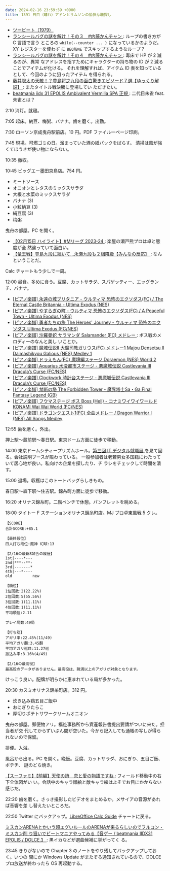```yaml
---
date: 2024-02-16 23:59:59 +0900
title: 1391 日目（晴れ）アドンとサムソンの愉快な職探し
---
```


* [ツービート（1979）](https://www.youtube.com/watch?v=9FuLi_UYGbk)
* [ランシールバグの謎を解け！その３　#内藤かんチャン
  ](https://www.youtube.com/watch?v=TeaFIh11B_4): ループの書き方が C 言語で言う
  ところの `while(--counter ... }` になっているかのようだ。XY レジスターを使わず
  に `BEQ`/`BNE` でスキップするようなループ？
* [ランシールバグの謎を解け！その４　#内藤かんチャン
  ](https://www.youtube.com/watch?v=S1w1QaJMimA): 毒床で HP が 2 減るのが、異常
  なアドレスを指すためにキャラクターの持ち物の ID が 2 減ることでアイテムが化ける。
  それを理解すれば、アイテム ID 表を知っているとして、今回のように狙ったアイテム
  を得られる。
* [藤井聡太の天敵！？豊島将之九段の面白驚きエピソード７選【ゆっくり解説】
  ](https://www.youtube.com/watch?v=xIHJbBNrXP8): またタイトル戦決勝に登場してい
  ただきたい。
* [beatmania iidx 31 EPOLIS Ambivalent Vermilia SPA 正規
  ](https://www.youtube.com/watch?v=g0R81dcw0eU): 二代目朱雀 feat. 朱雀とは？

2:10 消灯。就寝。

7:05 起床。納豆、梅粥、バナナ。歯を磨く。出勤。

7:30 ローソン京成曳舟駅前店。10 円。PDF ファイル一ページ印刷。

7:45 現場。可燃ゴミの日。溜まっていた酒の紙パックをばらす。
清掃は風が強くてほうきが使い物にならない。

10:35 撤収。

10:45 ビッグエー墨田京島店。754 円。

* ミートソース
* オニオンとレタスのミックスサラダ
* 大根と水菜のミックスサラダ
* バナナ (3)
* 小粒納豆 (3)
* 絹豆腐 (3)
* 梅粥

曳舟の部屋。PC を開く。

* [【02月15日 ハイライト】#Mリーグ 2023-24
  ](https://www.youtube.com/watch?v=OJ764dCcT7E): 楽屋の瀬戸熊プロは卓と態度が全
  然違っていて面白い。
* [【竜王戦】豊島九段に続いて…永瀬九段も２組降級【みんなの反応】
  ](https://www.youtube.com/watch?v=7icGByCZePI): なんということだ。

Calc チャートもう少しで一周。

12:00 昼食。多めに食う。豆腐、カットサラダ、スパゲッティー、エッグランチ、バナナ。

* [[ピアノ楽譜] 永遠の城ブリタニア - ウルティマ 恐怖のエクソダス(FC) / The
  Eternal Castle Britannia - Ultima Exodus
  (NES)](https://www.youtube.com/watch?v=DQpd6q30MW8)
* [[ピアノ楽譜] やすらぎの町 - ウルティマ 恐怖のエクソダス(FC) / A Peaceful Town -
  Ultima Exodus (NES)](https://www.youtube.com/watch?v=c8oOKUU1u3E)
* [[ピアノ楽譜] 勇者たちの旅 The Heroes' Journey - ウルティマ 恐怖のエクソダス
  Ultima Exodus (FC/NES)](https://www.youtube.com/watch?v=CEOAxHZq1tw)
* [[ピアノ楽譜] 沙羅曼蛇 サラマンダ Salamander (FC) メドレー
  ](https://www.youtube.com/watch?v=OzQn5FKMae8): ボス戦のメロディーのなんと美し
  いことか。
* [[ピアノ楽譜] 魔城伝説II 大魔司教ガリウス(FC) メドレー1 Majou Densetsu II
  Daimashikyou Galious (NES) Medley
  1](https://www.youtube.com/watch?v=pZS0gvXSC4Q)
* [[ピアノ楽譜] ドラえもん(FC) 魔境編ステージ Doraemon (NES) World
  2](https://www.youtube.com/watch?v=SEz9wceoQJw)
* [[ピアノ楽譜] Aquarius 水没都市ステージ - 悪魔城伝説 Castlevania III Dracula’s
  Curse (FC/NES)](https://www.youtube.com/watch?v=fVwGH3vwCjo)
* [[ピアノ楽譜] Clockwork 時計台ステージ - 悪魔城伝説 Castlevania III Dracula’s
  Curse (FC/NES)](https://www.youtube.com/watch?v=5T96ZiNpEZk)
* [[ピアノ楽譜] 禁断の塔 The Forbidden Tower - 魔界塔士Sa・Ga Final Fantasy
  Legend (GB)](https://www.youtube.com/watch?v=ZPYof-7mGw4)
* [[ピアノ楽譜] フウマステージ ボス Boss (Hell) - コナミワイワイワールド KONAMI
  Wai Wai World (FC/NES)](https://www.youtube.com/watch?v=QmZ06Hhq5Iw)
* [[ピアノ楽譜] ドラゴンクエスト1(FC) 全曲メドレー / Dragon Warrior I (NES) All
  Songs Medley](https://www.youtube.com/watch?v=DFqDMMb7NoA)

12:55 歯を磨く。外出。

押上駅～蔵前駅～春日駅。東京ドーム方面に徒歩で移動。

14:00 東京ドームシティープリズムホール。[第三回 IT デジタル就職展
](https://digital-career-fair.com/) を見て回る。会社説明ブースが賑わっている。
一般参加者は老若男女多国籍にわたっていて居心地が良い。私向けの企業を探したり、チ
ラシをチェックして時間を潰す。

15:00 退場。収穫はこのトートバッグらしきもの。

春日駅～森下駅～住吉駅。錦糸町方面に徒歩で移動。

16:20 オリナス錦糸町。二階ベンチで休憩。パンフレットを眺める。

18:00 タイトー F ステーションオリナス錦糸町店。MJ プロ卓東風戦 5 クレ。

```text
【SCORE】
合計SCORE:+85.1

【最終段位】
四人打ち段位:魔神 幻球:13

【2/16の最新8試合の履歴】
1st|----*---
2nd|***--**-
3rd|-------*
4th|---*----
old         new

【順位】
1位回数:2(22.22%)
2位回数:5(55.56%)
3位回数:1(11.11%)
4位回数:1(11.11%)
平均順位:2.11

プレイ局数:49局

【打ち筋】
アガリ率:22.45%(11/49)
平均アガリ翻:3.45翻
平均アガリ巡目:11.27巡
振込み率:8.16%(4/49)

【2/16の最高役】
最高役のデータがありません。最高役は、跳満以上のアガリが対象となります。
```

けっこう良い。配牌が明らかに恵まれている局が多かった。

20:30 カスミオリナス錦糸町店。312 円。

* 炊き込み鶏五目ご飯中
* おにぎりたらこ
* 厚切りポテトサワークリームオニオン

曳舟の部屋。郵便物アリ。福祉事務所から資産報告書提出要請がついに来た。担当者が交
代してからずいぶん間が空いた。今から記入しても通帳の写しが得られないので保留。

排便。入浴。

風呂から出る。PC を開く。晩飯。豆腐、カットサラダ、おにぎり、五目ご飯、ポテチ、
謎のどら焼き。

[【スーファミ】【前編】天使の詩　恋と愛の物語ですね
](https://www.youtube.com/watch?v=2MrmyETMHRA): フィールド移動中の右下全体図がい
い。会話中のキャラ顔絵と敵キャラ絵はよそでお目にかからない感じだ。

22:20 歯を磨く。さっき撮影したビデオをまとめるか。メサイアの音源があれば音響を差
し替えたいところだ。

22:50 Twitter にバックアップ。[LibreOffice Calc Guide] チャートに戻る。

[ミスカンARENAとかいう超エグいルールのARENAが来るらしいのでフルコン・ミスカン削
り狙いでビートマニアやってみる【音ゲー / beatmania IIDX31 EPOLIS / DOLCE.】
](https://www.youtube.com/watch?v=DJjsu9C4Yi0): 黒イカなどが選曲候補に挙がってく
る。

23:45 きりがないので Chapter 3 のノートをやり残してバックアップしておく。いつの
間にか Windows Update がまたぞろ通知されているので、DOLCE プロ放送が終わったら
OS 再起動する。

[LibreOffice Calc Guide]: https://documentation.libreoffice.org/en/english-documentation/calc/
